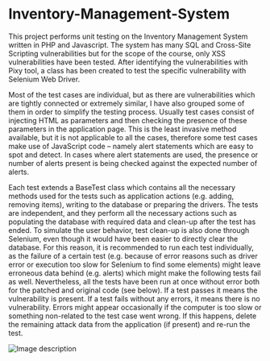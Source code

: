# Inventory-Management-System

This project performs unit testing on the Inventory Management System written in PHP and Javascript. The system has many SQL and Cross-Site Scripting vulnerabilities but for the scope of the course, only XSS vulnerabilities have been tested. After identifying the vulnerabilities with Pixy tool, a class has been created to test the specific vulnerability with Selenium Web Driver.

Most of the test cases are individual, but as there are vulnerabilities which are tightly connected or extremely similar, I have also grouped some of them in order to simplify the testing process. Usually test cases consist of injecting HTML as parameters and then checking the presence of these parameters in the application page. This is the least invasive method available, but it is not applicable to all the cases, therefore some test cases make use of JavaScript code – namely alert statements which are easy to spot and detect. In cases where alert statements are used, the presence or number of alerts present is being checked against the expected number of alerts.

Each test extends a BaseTest class which contains all the necessary methods used for the tests such as application actions (e.g. adding, removing items), writing to the database or preparing the drivers. The tests are independent, and they perform all the necessary actions such as populating the database with required data and clean-up after the test has ended. To simulate the user behavior, test clean-up is also done through Selenium, even though it would have been easier to directly clear the database. For this reason, it is recommended to run each test individually, as the failure of a certain test (e.g. because of error reasons such as driver error or execution too slow for Selenium to find some elements) might leave erroneous data behind (e.g. alerts) which might make the following tests fail as well. Nevertheless, all the tests have been run at once without error both for the patched and original code (see below).
If a test passes it means the vulnerability is present. If a test fails without any errors, it means there is no vulnerability. Errors might appear occasionally if the computer is too slow or something non-related to the test case went wrong. If this happens, delete the remaining attack data from the application (if present) and re-run the test.

![Image description](https://i.imgur.com/aWR1k9O.png)


